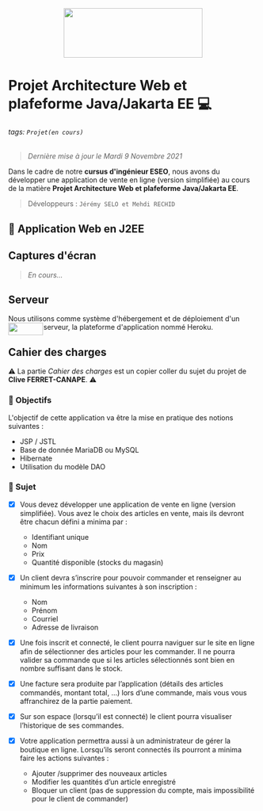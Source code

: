<center><img 
    width="280" 
    height="100"
    src="https://eseo.fr/images/2018/logo-eseo-couleur-v2.png">
</center>

# Projet Architecture Web et plafeforme Java/Jakarta EE 💻

###### tags: `Projet(en cours)`

> *Dernière mise à jour le Mardi 9 Novembre 2021*

Dans le cadre de notre **cursus d'ingénieur ESEO**, nous avons du développer une application de vente en ligne (version simplifiée) au cours de la matière **Projet Architecture Web et plafeforme Java/Jakarta EE**.

> Développeurs : `Jérémy SELO et Mehdi RECHID`

## :memo: Application Web en J2EE

## Captures d'écran
      
> *En cours...*

## Serveur

Nous utilisons comme système d'hébergement et de déploiement d'un serveur, la plateforme d'application nommé Heroku.
<img  width="70" 
      height="25"
      src="/Heroku_logo.png"
      style="float: left; margin-right: 1px;" />

## Cahier des charges

:warning: La partie *Cahier des charges* est un copier coller du sujet du projet de **Clive FERRET-CANAPE**. :warning:

### :pushpin: Objectifs

L'objectif de cette application va être la mise en pratique des notions suivantes :

- JSP / JSTL
- Base de donnée MariaDB ou MySQL
- Hibernate
- Utilisation du modèle DAO

### :pushpin: Sujet

- [x] Vous devez développer une application de vente en ligne (version simplifiée). Vous avez
le choix des articles en vente, mais ils devront être chacun défini a minima par :
  - Identifiant unique
  - Nom
  - Prix
  - Quantité disponible (stocks du magasin)
- [x] Un client devra s’inscrire pour pouvoir commander et renseigner au minimum les
informations suivantes à son inscription :
  - Nom
  - Prénom
  - Courriel
  - Adresse de livraison
- [x] Une fois inscrit et connecté, le client pourra naviguer sur le site en ligne afin de
sélectionner des articles pour les commander. Il ne pourra valider sa commande que si
les articles sélectionnés sont bien en nombre suffisant dans le stock.
- [x] Une facture sera produite par l’application (détails des articles commandés, montant
total, …) lors d’une commande, mais vous vous affranchirez de la partie paiement.

- [x] Sur son espace (lorsqu’il est connecté) le client pourra visualiser l’historique de ses
commandes.
- [x] Votre application permettra aussi à un administrateur de gérer la boutique en ligne.
Lorsqu’ils seront connectés ils pourront a minima faire les actions suivantes :
  - Ajouter /supprimer des nouveaux articles
  - Modifier les quantités d’un article enregistré
  - Bloquer un client (pas de suppression du compte, mais impossibilité pour le client
de commander)
